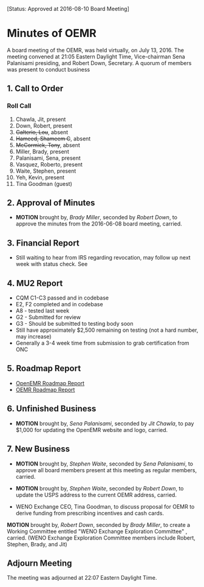 [Status: Approved at 2016-08-10 Board Meeting]

# Minutes of OEMR
A board meeting of the OEMR, was held virtually, on July 13, 2016. The meeting convened at 21:05 Eastern Daylight Time, Vice-chairman Sena Palanisami presiding, and Robert Down, Secretary. A quorum of members was present to conduct business

## 1. Call to Order

### Roll Call

1. Chawla, Jit, present
2. Down, Robert, present
3. ~~Galterio, Lou~~, absent
4. ~~Hameed, Shameem C~~, absent
5. ~~McCormick, Tony~~, absent
6. Miller, Brady, present
7. Palanisami, Sena, present
8. Vasquez, Roberto, present
9. Waite, Stephen, present
10. Yeh, Kevin, present
11. Tina Goodman (guest)

## 2. Approval of Minutes
- **MOTION** brought by, _Brady Miller_, seconded by _Robert Down_, to approve the minutes from the 2016-06-08 board meeting, carried.

## 3. Financial Report
- Still waiting to hear from IRS regarding revocation, may follow up next week with status check. See

## 4. MU2 Report
- CQM C1-C3 passed and in codebase
- E2, F2 completed and in codebase
- A8 - tested last week
- G2 - Submitted for review
- G3 - Should be submitted to testing body soon
- Still have approximately $2,500 remaining on testing (not a hard number, may increase)
- Generally a 3-4 week time from submission to grab certification from ONC

## 5. Roadmap Report
- [OpenEMR Roadmap Report](http://www.open-emr.org/wiki/images/9/95/Openemr-project-roadmap-07-10-2016.pdf)
- [OEMR Roadmap Report](http://www.open-emr.org/wiki/images/d/d0/Oemr-organization-roadmap-07-10-2016.pdf)

## 6. Unfinished Business
- **MOTION** brought by, _Sena Palanisami_, seconded by _Jit Chawla_, to pay $1,000 for updating the OpenEMR website and logo, carried.

## 7. New Business
- **MOTION** brought by, _Stephen Waite_, seconded by _Sena Palanisami_, to approve all board members present at this meeting as regular members, carried.
- **MOTION** brought by, _Stephen Waite_, seconded by _Robert Down_, to update the USPS address to the current OEMR address, carried.

- WENO Exchange CEO, Tina Goodman, to discuss proposal for OEMR to derive funding from prescribing incentives and cash cards.

**MOTION** brought by, _Robert Down_, seconded by _Brady Miller_, to create a Working Committee entitled "WENO Exchange Exploration Committee" , carried. (WENO Exchange Exploration Committee members include Robert, Stephen, Brady, and Jit)

## Adjourn Meeting
The meeting was adjourned at 22:07 Eastern Daylight Time.

